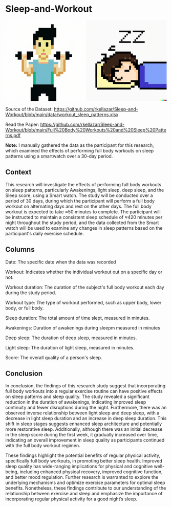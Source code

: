# Sleep-and-Workout

![sleeping and lifting weights in pixel art](images/sleep_workout.png)

Source of the Dataset: https://github.com/rkellazar/Sleep-and-Workout/blob/main/data/workout_sleep_patterns.xlsx

Read the Paper: https://github.com/rkellazar/Sleep-and-Workout/blob/main/Full%20Body%20Workouts%20and%20Sleep%20Patterns.pdf

**Note:** 
I manually gathered the data as the participant for this research, which examined the effects of performing full body workouts on sleep patterns using a smartwatch over a 30-day period.

## Context

This research will investigate the effects of performing full body workouts on sleep patterns, particularly Awakenings, light sleep, deep sleep, and the Sleep score, using a Smart watch. The study will be conducted over a period of 30 days, during which the participant will perform a full body workout on alternating days and rest on the other days. The full body workout is expected to take ≈50 minutes to complete. The participant will be instructed to maintain a consistent sleep schedule of ≈420 minutes per night throughout the study period, and the data collected from the Smart watch will be used to examine any changes in sleep patterns based on the participant's daily exercise schedule.

## Columns

Date: The specific date when the data was recorded

Workout: Indicates whether the individual workout out on a specific day or not.

Workout duration: The duration of the subject's full body workout each day during the study period.

Workout type: The type of workout performed, such as upper body, lower body, or full body.

Sleep duration: The total amount of time slept, measured in minutes.

Awakenings: Duration of awakenings during sleepm measured in minutes

Deep sleep: The duration of deep sleep, measured in minutes.

Light sleep: The duration of light sleep, measured in minutes.

Score: The overall quality of a person's sleep.

## Conclusion

In conclusion, the findings of this research study suggest that incorporating full body workouts into a regular exercise routine can have positive effects on sleep patterns and sleep quality. The study revealed a significant reduction in the duration of awakenings, indicating improved sleep continuity and fewer disruptions during the night. Furthermore, there was an observed inverse relationship between light sleep and deep sleep, with a decrease in light sleep duration and an increase in deep sleep duration. This shift in sleep stages suggests enhanced sleep architecture and potentially more restorative sleep. Additionally, although there was an initial decrease in the sleep score during the first week, it gradually increased over time, indicating an overall improvement in sleep quality as participants continued with the full body workout regimen.

These findings highlight the potential benefits of regular physical activity, specifically full body workouts, in promoting better sleep health. Improved sleep quality has wide-ranging implications for physical and cognitive well-being, including enhanced physical recovery, improved cognitive function, and better mood regulation. Further research is warranted to explore the underlying mechanisms and optimize exercise parameters for optimal sleep benefits. Nonetheless, these findings contribute to our understanding of the relationship between exercise and sleep and emphasize the importance of incorporating regular physical activity for a good night’s sleep.

